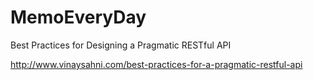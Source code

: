 # MemoEveryDay

Best Practices for Designing a Pragmatic RESTful API

http://www.vinaysahni.com/best-practices-for-a-pragmatic-restful-api
